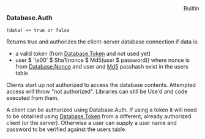 <div style="float:right"><span class="builtin">Builtin</span></div>

### Database.Auth

``` suneido
(data) => true or false
```
Returns true and authorizes the client-server database connection if data is:
-	a valid token (from 
	[Database.Token](<Database.Token.md>) and not used yet)
-	user $ '\x00' $ Sha1(nonce $ Md5(user $ password)) where nonce is from 
	[Database.Nonce](<Database.Nonce.md>) and user and 
	[Md5](<../../../Language/Reference/Md5.md>) passhash exist in the users table


Clients start up not authorized to access the database contents. Attempted access will throw "not authorized". Libraries can still be Use'd and code executed from them.

A client can be authorized using Database.Auth. If using a token it will need to be obtained using [Database.Token](<Database.Token.md>) from a different, already authorized client (or the server). Otherwise a user can supply a user name and password to be verified against the users table.